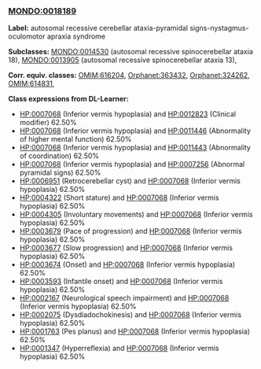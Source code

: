 
### [MONDO:0018189](http://purl.obolibrary.org/obo/MONDO_0018189)
**Label:** autosomal recessive cerebellar ataxia-pyramidal signs-nystagmus-oculomotor apraxia syndrome

**Subclasses:** [MONDO:0014530](http://purl.obolibrary.org/obo/MONDO_0014530) (autosomal recessive spinocerebellar ataxia 18), [MONDO:0013905](http://purl.obolibrary.org/obo/MONDO_0013905) (autosomal recessive spinocerebellar ataxia 13), 

**Corr. equiv. classes:** [OMIM:616204](http://purl.obolibrary.org/obo/OMIM_616204), [Orphanet:363432](http://www.orpha.net/ORDO/Orphanet_363432), [Orphanet:324262](http://www.orpha.net/ORDO/Orphanet_324262), [OMIM:614831](http://purl.obolibrary.org/obo/OMIM_614831), 

**Class expressions from DL-Learner:**

- [HP:0007068](http://purl.obolibrary.org/obo/HP_0007068) (Inferior vermis hypoplasia) and [HP:0012823](http://purl.obolibrary.org/obo/HP_0012823) (Clinical modifier) 62.50%
- [HP:0007068](http://purl.obolibrary.org/obo/HP_0007068) (Inferior vermis hypoplasia) and [HP:0011446](http://purl.obolibrary.org/obo/HP_0011446) (Abnormality of higher mental function) 62.50%
- [HP:0007068](http://purl.obolibrary.org/obo/HP_0007068) (Inferior vermis hypoplasia) and [HP:0011443](http://purl.obolibrary.org/obo/HP_0011443) (Abnormality of coordination) 62.50%
- [HP:0007068](http://purl.obolibrary.org/obo/HP_0007068) (Inferior vermis hypoplasia) and [HP:0007256](http://purl.obolibrary.org/obo/HP_0007256) (Abnormal pyramidal signs) 62.50%
- [HP:0006951](http://purl.obolibrary.org/obo/HP_0006951) (Retrocerebellar cyst) and [HP:0007068](http://purl.obolibrary.org/obo/HP_0007068) (Inferior vermis hypoplasia) 62.50%
- [HP:0004322](http://purl.obolibrary.org/obo/HP_0004322) (Short stature) and [HP:0007068](http://purl.obolibrary.org/obo/HP_0007068) (Inferior vermis hypoplasia) 62.50%
- [HP:0004305](http://purl.obolibrary.org/obo/HP_0004305) (Involuntary movements) and [HP:0007068](http://purl.obolibrary.org/obo/HP_0007068) (Inferior vermis hypoplasia) 62.50%
- [HP:0003679](http://purl.obolibrary.org/obo/HP_0003679) (Pace of progression) and [HP:0007068](http://purl.obolibrary.org/obo/HP_0007068) (Inferior vermis hypoplasia) 62.50%
- [HP:0003677](http://purl.obolibrary.org/obo/HP_0003677) (Slow progression) and [HP:0007068](http://purl.obolibrary.org/obo/HP_0007068) (Inferior vermis hypoplasia) 62.50%
- [HP:0003674](http://purl.obolibrary.org/obo/HP_0003674) (Onset) and [HP:0007068](http://purl.obolibrary.org/obo/HP_0007068) (Inferior vermis hypoplasia) 62.50%
- [HP:0003593](http://purl.obolibrary.org/obo/HP_0003593) (Infantile onset) and [HP:0007068](http://purl.obolibrary.org/obo/HP_0007068) (Inferior vermis hypoplasia) 62.50%
- [HP:0002167](http://purl.obolibrary.org/obo/HP_0002167) (Neurological speech impairment) and [HP:0007068](http://purl.obolibrary.org/obo/HP_0007068) (Inferior vermis hypoplasia) 62.50%
- [HP:0002075](http://purl.obolibrary.org/obo/HP_0002075) (Dysdiadochokinesis) and [HP:0007068](http://purl.obolibrary.org/obo/HP_0007068) (Inferior vermis hypoplasia) 62.50%
- [HP:0001763](http://purl.obolibrary.org/obo/HP_0001763) (Pes planus) and [HP:0007068](http://purl.obolibrary.org/obo/HP_0007068) (Inferior vermis hypoplasia) 62.50%
- [HP:0001347](http://purl.obolibrary.org/obo/HP_0001347) (Hyperreflexia) and [HP:0007068](http://purl.obolibrary.org/obo/HP_0007068) (Inferior vermis hypoplasia) 62.50%


